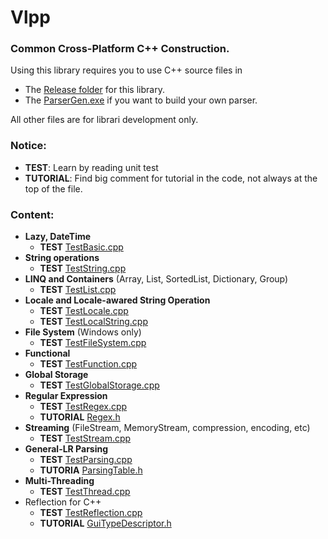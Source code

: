 # Vlpp
### Common Cross-Platform C++ Construction.

Using this library requires you to use C++ source files in

* The [Release folder](https://github.com/vczh-libraries/Vlpp/tree/master/Release) for this library.
* The [ParserGen.exe](https://github.com/vczh-libraries/Vlpp/tree/master/Tools/ParserGen) if you want to build your own parser.

All other files are for librari development only.

### Notice:
 * **TEST**: Learn by reading unit test
 * **TUTORIAL**: Find big comment for tutorial in the code, not always at the top of the file.

### Content:

* **Lazy<T>, DateTime**
    * **TEST** [TestBasic.cpp](https://github.com/vczh-libraries/Vlpp/blob/master/Test/Source/TestBasic.cpp)
* **String operations**
    * **TEST** [TestString.cpp](https://github.com/vczh-libraries/Vlpp/blob/master/Test/Source/TestString.cpp)
* **LINQ and Containers** (Array, List, SortedList, Dictionary, Group)
    * **TEST** [TestList.cpp](https://github.com/vczh-libraries/Vlpp/blob/master/Test/Source/TestList.cpp)
* **Locale and Locale-awared String Operation**
    * **TEST** [TestLocale.cpp](https://github.com/vczh-libraries/Vlpp/blob/master/Test/Source/TestLocale.cpp)
    * **TEST** [TestLocalString.cpp](https://github.com/vczh-libraries/Vlpp/blob/master/Test/Source/TestLocaleString.cpp)
* **File System** (Windows only)
    * **TEST** [TestFileSystem.cpp](https://github.com/vczh-libraries/Vlpp/blob/master/Test/Source/TestFileSystem.cpp)
* **Functional**
    * **TEST** [TestFunction.cpp](https://github.com/vczh-libraries/Vlpp/blob/master/Test/Source/TestFunction.cpp)
* **Global Storage**
    * **TEST** [TestGlobalStorage.cpp](https://github.com/vczh-libraries/Vlpp/blob/master/Test/Source/TestGlobalStorage.cpp)
* **Regular Expression**
    * **TEST** [TestRegex.cpp](https://github.com/vczh-libraries/Vlpp/blob/master/Test/Source/TestRegex.cpp)
    * **TUTORIAL** [Regex.h](https://github.com/vczh-libraries/Vlpp/blob/master/Source/Regex/Regex.h)
* **Streaming** (FileStream, MemoryStream, compression, encoding, etc)
    * **TEST** [TestStream.cpp](https://github.com/vczh-libraries/Vlpp/blob/master/Test/Source/TestStream.cpp)
* **General-LR Parsing**
    * **TEST** [TestParsing.cpp](https://github.com/vczh-libraries/Vlpp/blob/master/Test/Source/TestParsing.cpp)
    * **TUTORIA** [ParsingTable.h](https://github.com/vczh-libraries/Vlpp/blob/master/Source/Parsing/ParsingTable.h)
* **Multi-Threading**
    * **TEST** [TestThread.cpp](https://github.com/vczh-libraries/Vlpp/blob/master/Test/Source/TestThread.cpp)
* Reflection for C++
    * **TEST** [TestReflection.cpp](https://github.com/vczh-libraries/Vlpp/blob/master/Test/Source/TestReflection.cpp)
    * **TUTORIAL** [GuiTypeDescriptor.h](https://github.com/vczh-libraries/Vlpp/blob/master/Source/Reflection/GuiTypeDescriptor.h)

